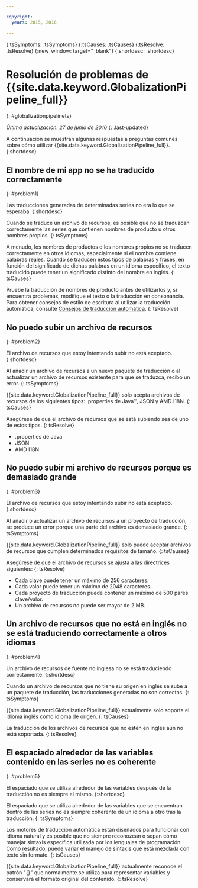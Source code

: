 ```yaml
---

copyright:
  years: 2015, 2016

---
```


{:tsSymptoms: .tsSymptoms} 
{:tsCauses: .tsCauses} 
{:tsResolve: .tsResolve} 
{:new_window: target="_blank"}
{:shortdesc: .shortdesc}

# Resolución de problemas de {{site.data.keyword.GlobalizationPipeline_full}}
{: #globalizationpipelinets}

*Última actualización: 27 de junio de 2016*
{: .last-updated}

A continuación se muestran algunas respuestas a preguntas comunes sobre cómo utilizar {{site.data.keyword.GlobalizationPipeline_full}}.
{:shortdesc}


## El nombre de mi app no se ha traducido correctamente
{: #problem1}

Las traducciones generadas de determinadas series no era lo que se esperaba.
{:shortdesc}

Cuando se traduce un archivo de recursos, es posible que no se traduzcan correctamente las series que contienen nombres de producto u otros nombres propios.
{: tsSymptoms}

A menudo, los nombres de productos o los nombres propios no se traducen correctamente en otros idiomas, especialmente si el nombre contiene palabras reales. Cuando se traducen estos tipos de palabras y frases, en función del significado de dichas palabras en un idioma específico, el texto traducido puede tener un significado distinto del nombre en inglés.
{: tsCauses}

Pruebe la traducción de nombres de producto antes de utilizarlos y, si encuentra problemas, modifique el texto o la traducción en consonancia. Para obtener consejos de estilo de escritura al utilizar la traducción automática, consulte [Consejos de traducción automática](./tips.html#globalizationpipeline_tips).
{: tsResolve}



## No puedo subir un archivo de recursos
{: #problem2}

El archivo de recursos que estoy intentando subir no está aceptado.
{:shortdesc}

Al añadir un archivo de recursos a un nuevo paquete de traducción o al actualizar un archivo de recursos existente para que se traduzca, recibo un error.
{: tsSymptoms}

{{site.data.keyword.GlobalizationPipeline_full}} solo acepta archivos de recursos de los siguientes tipos: .properties de Java™, JSON y AMD I18N.
{: tsCauses}

Asegúrese de que el archivo de recursos que se está subiendo sea de uno de estos tipos.
{: tsResolve}
* .properties de Java
* JSON
* AMD I18N



## No puedo subir mi archivo de recursos porque es demasiado grande
{: #problem3}

El archivo de recursos que estoy intentando subir no está aceptado.
{:shortdesc}

Al añadir o actualizar un archivo de recursos a un proyecto de traducción, se produce un error porque una parte del archivo es demasiado grande.
{: tsSymptoms}

{{site.data.keyword.GlobalizationPipeline_full}} solo puede aceptar archivos de recursos que cumplen determinados requisitos de tamaño.
{: tsCauses}

Asegúrese de que el archivo de recursos se ajusta a las directrices siguientes:
{: tsResolve}
* Cada clave puede tener un máximo de 256 caracteres.
* Cada valor puede tener un máximo de 2048 caracteres.
* Cada proyecto de traducción puede contener un máximo de 500 pares clave/valor.
* Un archivo de recursos no puede ser mayor de 2 MB.



## Un archivo de recursos que no está en inglés no se está traduciendo correctamente a otros idiomas
{: #problem4}

Un archivo de recursos de fuente no inglesa no se está traduciendo correctamente.
{:shortdesc}

Cuando un archivo de recursos que no tiene su origen en inglés se sube a un paquete de traducción, las traducciones generadas no son correctas.
{: tsSymptoms}

{{site.data.keyword.GlobalizationPipeline_full}} actualmente solo soporta el idioma inglés como idioma de origen.
{: tsCauses}

La traducción de los archivos de recursos que no estén en inglés aún no está soportada.
{: tsResolve}



## El espaciado alrededor de las variables contenido en las series no es coherente
{: #problem5}

El espaciado que se utiliza alrededor de las variables después de la traducción no es siempre el mismo.
{:shortdesc}

El espaciado que se utiliza alrededor de las variables que se encuentran dentro de las series no es siempre coherente de un idioma a otro tras la traducción.
{: tsSymptoms}

Los motores de traducción automática están diseñados para funcionar con idioma natural y es posible que no siempre reconozcan o sepan cómo manejar sintaxis específica utilizada por los lenguajes de programación. Como resultado, puede variar el manejo de sintaxis que está mezclada con texto sin formato.
{: tsCauses}

{{site.data.keyword.GlobalizationPipeline_full}} actualmente reconoce el patrón "{}" que normalmente se utiliza para representar variables y conservará el formato original del contenido.
{: tsResolve}
